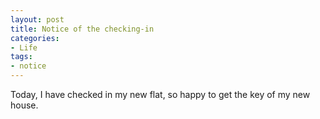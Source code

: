 ```yaml
---
layout: post
title: Notice of the checking-in
categories:
- Life
tags:
- notice
---
```


Today, I have checked in my new flat, so happy to get the key of my new house.
